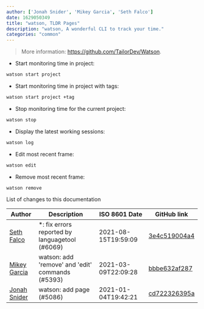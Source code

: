 ```yaml
---
author: ['Jonah Snider', 'Mikey Garcia', 'Seth Falco']
date: 1629050349
title: "watson, TLDR Pages"
description: "watson, A wonderful CLI to track your time."
categories: "common"
---
```

> More information: <https://github.com/TailorDev/Watson>.

- Start monitoring time in project:

```bash
watson start project
```

- Start monitoring time in project with tags:

```bash
watson start project +tag
```

- Stop monitoring time for the current project:

```bash
watson stop
```

- Display the latest working sessions:

```bash
watson log
```

- Edit most recent frame:

```bash
watson edit
```

- Remove most recent frame:

```bash
watson remove
```
List of changes to this documentation


Author | Description | ISO 8601 Date | GitHub link
------|-----|-----|-----
[Seth Falco](mailto:seth@falco.fun) | *: fix errors reported by languagetool (#6069) | 2021-08-15T19:59:09 | [3e4c519004a4](https://github.com/tldr-pages/tldr/commit/3e4c519004a471c861cdc609fd7239ee3355671c)
[Mikey Garcia](mailto:gikeymarcia@gmail.com) | watson: add 'remove' and 'edit' commands (#5393) | 2021-03-09T22:09:28 | [bbbe632af287](https://github.com/tldr-pages/tldr/commit/bbbe632af28797181f65556491f561be7c3706d7)
[Jonah Snider](mailto:jonah@jonah.pw) | watson: add page (#5086) | 2021-01-04T19:42:21 | [cd722326395a](https://github.com/tldr-pages/tldr/commit/cd722326395abb2e204b4cd04ceae3d6aeda4260)

